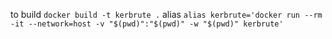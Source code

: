 to build `docker build -t kerbrute .`
alias `alias kerbrute='docker run --rm -it --network=host -v "$(pwd)":"$(pwd)" -w "$(pwd)" kerbrute'`

